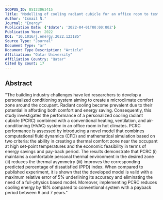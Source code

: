 ```yaml
---
SCOPUS_ID: 85123063415
Title: "Modelling of cooling radiant cubicle for an office room to test cooling performance, thermal comfort and energy savings in hot climates"
Author: "Ismail N."
Journal: "Energy"
Publication Date: {'$date': '2022-04-01T00:00:00Z'}
Publication Year: 2022
DOI: "10.1016/j.energy.2022.123185"
Source Type: "Journal"
Document Type: "ar"
Document Type Description: "Article"
Affiliation: "Qatar University"
Affiliation Country: "Qatar"
Cited by count: 17
---
```


## Abstract
"The building industry challenges have led researchers to develop a personalized conditioning system aiming to create a microclimate comfort zone around the occupant. Radiant cooling become prevalent due to their potential in affording both comfort and energy saving. Consequently, this study investigates the performance of a personalized cooling radiant cubicle (PCRC) combined with a conventional heating, ventilation, and air-conditioning (HVAC) system in an office room in hot climates. PCRC performance is assessed by introducing a novel model that combines computational fluid dynamics (CFD) and mathematical simulation based on two criteria: the ability in creating a thermal comfort zone near the occupant at high set-point temperatures and the economic feasibility in terms of energy savings and pay-back period. The results demonstrate that PCRC (i) maintains a comfortable personal thermal environment in the desired zone (ii) reduces the thermal asymmetry (iii) improves the corresponding predicted percentage of dissatisfied (PPD) index. When compared to published experiment, it is shown that the developed model is valid with a maximum relative error of 5% underlining its accuracy and eliminating the need of a full-physics based model. Moreover, implementing PCRC reduces cooling energy by 18% compared to conventional system with a payback period between 6 and 7 years."
